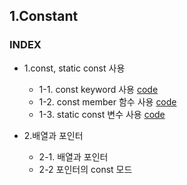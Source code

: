 ## 1.Constant
### INDEX
* 1.const, static const 사용
    * 1-1. const keyword 사용 [code](https://github.com/csbyun-data/CPP-Pro/blob/main/chap01/Const/Using_Const.cpp)
    * 1-2. const member 함수 사용 [code](https://github.com/csbyun-data/CPP-Pro/blob/main/chap01/Const/Const_Member_Function.cpp)
    * 1-3. static const 변수 사용 [code](https://github.com/csbyun-data/CPP-Pro/blob/main/chap01/Const/Static_Const_Variable.cpp)

* 2.배열과 포인터
    * 2-1. 배열과 포인터
    * 2-2 포인터의 const 모드
